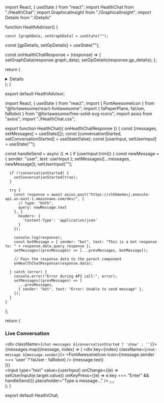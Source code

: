 import React, { useState } from "react";
import HealthChat from "./HealthChat";
import GraphicalInsight from "./GraphicalInsight";
import Details from "./Details"

function HealthAdvisor() {
  
    const [graphData, setGraphData] = useState("");
  const [gpDetails, setGpDetails] = useState("");

  const onHealthChatResponse = (response) => {
    setGraphData(response.graph_data);
    setGpDetails(response.gp_details);
  };
  

  return (
    <div className="health-advisor">
        <HealthChat onHealthChatResponse={onHealthChatResponse}/>
        <GraphicalInsight graph={graphData}/>
        <Details details={gpDetails}/>
    </div>
  );
}

export default HealthAdvisor;


import React, { useState } from "react";
import { FontAwesomeIcon } from "@fortawesome/react-fontawesome";
import { faPaperPlane, faUser, faRobot } from "@fortawesome/free-solid-svg-icons";
import axios from "axios";
import "./HealthChat.css";

export function HealthChat({ onHealthChatResponse }) {
  const [messages, setMessages] = useState([]);
  const [conversationStarted, setConversationStarted] = useState(false);
  const [userInput, setUserInput] = useState("");

  const handleSend = async () => {
    if (userInput.trim()) {
      const newMessage = { sender: "user", text: userInput };
      setMessages([...messages, newMessage]);
      setUserInput("");

      if (!conversationStarted) {
        setConversationStarted(true);
      }

      try {
        const response = await axios.post("https://vl6hme4evj.execute-api.us-east-1.amazonaws.com/dev/", {
          // type: "both",
          query: newMessage.text
        }, {
          headers: {
            'Content-Type': 'application/json'
          }
        });

        console.log(response);
        const botMessage = { sender: "bot", text: "This is a bot response to: " + response.data.query_response };
        setMessages((prevMessages) => [...prevMessages, botMessage]);

        // Pass the response data to the parent component
        onHealthChatResponse(response.data);

      } catch (error) {
        console.error("Error during API call:", error);
        setMessages((prevMessages) => [
          ...prevMessages,
          { sender: "bot", text: "Error: Unable to send message" },
        ]);
      }
    }
  };

  return (
    <div className="chat-window">
      <div className="chat-content">
        <h3>Live Conversation</h3>
        <div className={`chat-messages ${conversationStarted ? 'show' : ''}`}>
          {messages.map((message, index) => (
            <div key={index} className={`chat-message ${message.sender}`}>
              <FontAwesomeIcon icon={message.sender === 'user' ? faUser : faRobot} />
              {message.text}
            </div>
          ))}
        </div>
        <div className="chat-input">
          <input
            type="text"
            value={userInput}
            onChange={(e) => setUserInput(e.target.value)}
            onKeyPress={(e) => e.key === "Enter" && handleSend()}
            placeholder="Type a message..."
          />
          <button onClick={handleSend}>
            <FontAwesomeIcon icon={faPaperPlane} />
          </button>
        </div>
      </div>
    </div>
  );
}

export default HealthChat;
